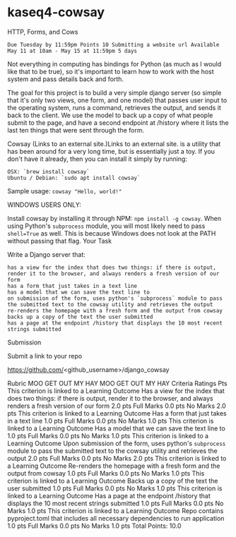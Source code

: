 # kaseq4-cowsay

HTTP, Forms, and Cows

    Due Tuesday by 11:59pm Points 10 Submitting a website url Available May 11 at 10am - May 15 at 11:59pm 5 days

Not everything in computing has bindings for Python (as much as I would like that to be true), so it's important to learn how to work with the host system and pass details back and forth.

The goal for this project is to build a very simple django server (so simple that it's only two views, one form, and one model) that passes user input to the operating system, runs a command, retrieves the output, and sends it back to the client. We use the model to back up a copy of what people submit to the page, and have a second endpoint at /history where it lists the last ten things that were sent through the form.

Cowsay (Links to an external site.)Links to an external site. is a utility that has been around for a very long time, but is essentially just a toy. If you don't have it already, then you can install it simply by running:

    OSX: `brew install cowsay`
    Ubuntu / Debian: `sudo apt install cowsay`

Sample usage: `cowsay "Hello, world!"`

WINDOWS USERS ONLY:

Install cowsay by installing it through NPM: `npm install -g cowsay`. When using Python's `subprocess` module, you will most likely need to pass `shell=True` as well. This is because Windows does not look at the PATH without passing that flag.
Your Task

Write a Django server that:

    has a view for the index that does two things: if there is output, render it to the browser, and always renders a fresh version of our form
    has a form that just takes in a text line
    has a model that we can save the text line to
    on submission of the form, uses python's `subprocess` module to pass the submitted text to the cowsay utility and retrieves the output
    re-renders the homepage with a fresh form and the output from cowsay
    backs up a copy of the text the user submitted
    has a page at the endpoint /history that displays the 10 most recent strings submitted

Submission

Submit a link to your repo

https://github.com/<github_username>/django_cowsay

Rubric
MOO GET OUT MY HAY
MOO GET OUT MY HAY
Criteria Ratings Pts
This criterion is linked to a Learning Outcome Has a view for the index that does two things: if there is output, render it to the browser, and always renders a fresh version of our form
2.0 pts
Full Marks
0.0 pts
No Marks
2.0 pts
This criterion is linked to a Learning Outcome Has a form that just takes in a text line
1.0 pts
Full Marks
0.0 pts
No Marks
1.0 pts
This criterion is linked to a Learning Outcome Has a model that we can save the text line to
1.0 pts
Full Marks
0.0 pts
No Marks
1.0 pts
This criterion is linked to a Learning Outcome Upon submission of the form, uses python's `subprocess` module to pass the submitted text to the cowsay utility and retrieves the output
2.0 pts
Full Marks
0.0 pts
No Marks
2.0 pts
This criterion is linked to a Learning Outcome Re-renders the homepage with a fresh form and the output from cowsay
1.0 pts
Full Marks
0.0 pts
No Marks
1.0 pts
This criterion is linked to a Learning Outcome Backs up a copy of the text the user submitted
1.0 pts
Full Marks
0.0 pts
No Marks
1.0 pts
This criterion is linked to a Learning Outcome Has a page at the endpoint /history that displays the 10 most recent strings submitted
1.0 pts
Full Marks
0.0 pts
No Marks
1.0 pts
This criterion is linked to a Learning Outcome Repo contains pyproject.toml that includes all necessary dependencies to run application
1.0 pts
Full Marks
0.0 pts
No Marks
1.0 pts
Total Points: 10.0
